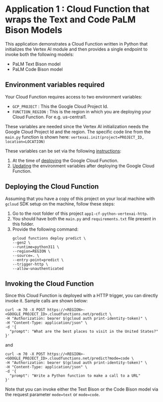# Application 1 : Cloud Function that wraps the Text and Code PaLM Bison Models
This application demonstrates a Cloud Function written in Python that initializes the Vertex AI module and then provides a single endpoint to invoke both the following models:
- PaLM Text Bison model
- PaLM Code Bison model

## Environment variables required
Your Cloud Function requires access to two environment variables:
- `GCP_PROJECT` : This the Google Cloud Project Id.
- `FUNCTION_REGION` : This is the region in which you are deploying your Cloud Function. For e.g. us-central1.

These variables are needed since the Vertex AI initialization needs the Google Cloud Project Id and the region. The specific code line from the `main.py` function is shown here:
`vertexai.init(project=PROJECT_ID, location=LOCATION)`

These variables can be set via the following [instructions](https://cloud.google.com/functions/docs/configuring/env-var):
1. At the time of [deploying](https://cloud.google.com/functions/docs/configuring/env-var#setting_runtime_environment_variables) the Google Cloud Function.
2. [Updating](https://cloud.google.com/functions/docs/configuring/env-var#updating_runtime_environment_variables) the environment variables after deploying the Google Cloud Function.

## Deploying the Cloud Function
Assuming that you have a copy of this project on your local machine with `gcloud` SDK setup on the machine, follow these steps:
1. Go to the root folder of this project `app1-cf-python-vertexai-http`.
2. You should have both the `main.py` and `requirements.txt` file present in this folder.
3. Provide the following command:
   ```
   gcloud functions deploy predict \
   --gen2 \
   --runtime=python311 \
   --region=REGION \
   --source=. \
   --entry-point=predict \
   --trigger-http \
   --allow-unauthenticated
   ```
## Invoking the Cloud Function
Since this Cloud Function is deployed with a HTTP trigger, you can directly invoke it. Sample calls are shown below:

```
curl -m 70 -X POST https://<REGION>-<GOOGLE_PROJECT_ID>.cloudfunctions.net/predict \
-H "Authorization: bearer $(gcloud auth print-identity-token)" \
-H "Content-Type: application/json" \
-d '{
  "prompt": "What are the best places to visit in the United States?"
}'
```
and 
```
curl -m 70 -X POST https://<REGION>-<GOOGLE_PROJECT_ID>.cloudfunctions.net/predict?mode=code \
-H "Authorization: bearer $(gcloud auth print-identity-token)" \
-H "Content-Type: application/json" \
-d '{
  "prompt": "Write a Python function to make a call to a URL"
}'
```

Note that you can invoke either the Text Bison or the Code Bison model via the request parameter `mode=text` or `mode=code`. 
